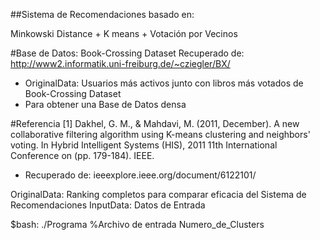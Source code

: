 ##Sistema de Recomendaciones basado en:

Minkowski Distance + K means + Votación por Vecinos

#Base de Datos:
 Book-Crossing Dataset
 Recuperado de: http://www2.informatik.uni-freiburg.de/~cziegler/BX/
* OriginalData: Usuarios más activos junto con libros más votados de Book-Crossing Dataset
* Para obtener una Base de Datos densa

#Referencia
[1] Dakhel, G. M., & Mahdavi, M. (2011, December). A new collaborative filtering algorithm using K-means clustering and neighbors' voting. In Hybrid Intelligent Systems (HIS), 2011 11th International Conference on (pp. 179-184). IEEE.
* Recuperado de: ieeexplore.ieee.org/document/6122101/

OriginalData: Ranking completos para comparar eficacia del Sistema de Recomendaciones
InputData:    Datos de Entrada

$bash: ./Programa %Archivo de entrada Numero_de_Clusters
